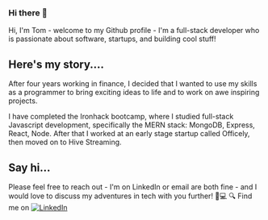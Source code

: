 ### Hi there 👋

Hi, I'm Tom - welcome to my Github profile - I'm a full-stack developer who is passionate about software, startups, and building cool stuff!


## Here's my story....

After four years working in finance, I decided that I wanted to use my skills as a programmer to bring exciting ideas to life and to work on awe inspiring projects.

I have completed the Ironhack bootcamp, where I studied full-stack Javascript development, specifically the MERN stack: MongoDB, Express, React, Node. After that I worked at an early stage startup called Officely, then moved on to Hive Streaming.

## Say hi...

Please feel free to reach out - I'm on LinkedIn or email are both fine - and I would love to discuss my adventures in tech with you further! 🙂💻
🔍 Find me on [![LinkedIn](https://img.shields.io/badge/linkedin-%230077B5.svg?style=for-the-badge&logo=linkedin&logoColor=white)](https://www.linkedin.com/in/tom-adams100/)

<!--
**tomadams100/tomadams100** is a ✨ _special_ ✨ repository because its `README.md` (this file) appears on your GitHub profile.

Here are some ideas to get you started:

- 🔭 I’m currently working on ...
- 🌱 I’m currently learning ...
- 👯 I’m looking to collaborate on ...
- 🤔 I’m looking for help with ...
- 💬 Ask me about ...
- 📫 How to reach me: ...
- 😄 Pronouns: ...
- ⚡ Fun fact: ...
-->
